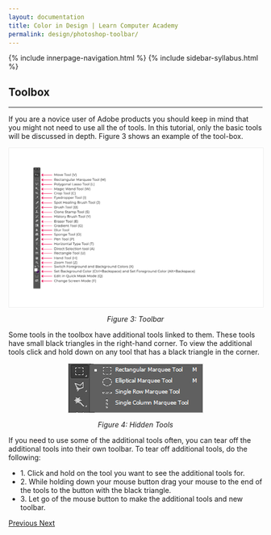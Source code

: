 ```yaml
---
layout: documentation
title: Color in Design | Learn Computer Academy
permalink: design/photoshop-toolbar/
---
```

<div class="loader">
{% include innerpage-navigation.html %}
{% include sidebar-syllabus.html %}
 <div class="page-content">
  <div class="content-wrapper">
   <div class="row">
    <div class="col-md-9 content">
     <!-- Your content goes started here -->
     <div class="doc-content">
      <h2>Toolbox</h2>
      <hr>
      <p>If you are a novice user of Adobe products you should keep in mind that you might not need to use all the of tools. In this tutorial, only the basic tools will be discussed in depth. Figure 3 shows an example of the tool-box.</p>
      <img src="{{ site.baseurl }}/../assets/img/toolbar.jpg" alt="Toolbar" style="max-width: 100%; height: auto; display: block; margin: 1em auto; border: 1px solid #eee;">
      <span style="display: block; text-align: center;">
       <i>Figure 3: Toolbar</i>
      </span>
      <p>Some tools in the toolbox have additional tools linked to them. These tools have small black triangles in the right-hand corner. To view the additional tools click and hold down on any tool that has a black triangle in the corner.</p>
      <img src="{{ site.baseurl }}/../assets/img/marquee-tool.jpg" alt="Toolbar" style="max-width: 100%; height: auto; display: block; margin: 1em auto; border: 1px solid #eee;">
      <span style="display: block; text-align: center;">
       <i>Figure 4: Hidden Tools</i>
      </span>
      <p>If you need to use some of the additional tools often, you can tear off the additional tools into their own toolbar. To tear off additional tools, do the following:</p>
      <ul>
       <li>1. Click and hold on the tool you want to see the additional tools for.</li>
       <li>2. While holding down your mouse button drag your mouse to the end of the tools to the button with the black triangle.</li>
       <li>3. Let go of the mouse button to make the additional tools and new toolbar. </li>
      </ul>
     </div>
     <!-- /.Your content goes ends here -->
     <div class="footer-btn d-flex justify-content-between">
      <a href="photoshop-intro" class="btn">
       <i class="fas fa-arrow-circle-left"></i>Previous </a>
      <a href="photoshop-selection-tools" class="btn">Next <i class="fas fa-arrow-circle-right"></i>
      </a>
     </div>
     <!-- /.End of footer button -->
    </div>
    <!-- Right Sidebar Start--> <?php include '../../includes/right-sidebar-innerpage.php'; ?>
    <!-- Right-Sidebar End -->
   </div>
  </div>
